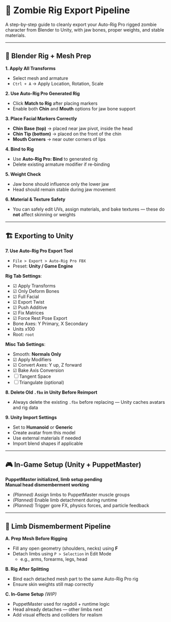 # 🧠 Zombie Rig Export Pipeline

A step-by-step guide to cleanly export your Auto-Rig Pro rigged zombie character from Blender to Unity, with jaw bones, proper weights, and stable materials.

---

## 🔧 Blender Rig + Mesh Prep

**1. Apply All Transforms**  
- Select mesh and armature  
- `Ctrl + A` → Apply Location, Rotation, Scale

**2. Use Auto-Rig Pro Generated Rig**  
- Click **Match to Rig** after placing markers  
- Enable both **Chin** and **Mouth** options for jaw bone support

**3. Place Facial Markers Correctly**  
- **Chin Base (top)** → placed near jaw pivot, inside the head  
- **Chin Tip (bottom)** → placed on the front of the chin  
- **Mouth Corners** → near outer corners of lips

**4. Bind to Rig**  
- Use **Auto-Rig Pro: Bind** to generated rig  
- Delete existing armature modifier if re-binding

**5. Weight Check**  
- Jaw bone should influence only the lower jaw  
- Head should remain stable during jaw movement

**6. Material & Texture Safety**  
- You can safely edit UVs, assign materials, and bake textures — these do **not** affect skinning or weights

---

## 🏗 Exporting to Unity

**7. Use Auto-Rig Pro Export Tool**  
- `File > Export > Auto-Rig Pro FBX`  
- Preset: **Unity / Game Engine**

**Rig Tab Settings**:
- ☑ Apply Transforms  
- ☑ Only Deform Bones  
- ☑ Full Facial  
- ☑ Export Twist  
- ☑ Push Additive  
- ☑ Fix Matrices  
- ☑ Force Rest Pose Export  
- Bone Axes: Y Primary, X Secondary  
- Units x100  
- Root: `root`

**Misc Tab Settings**:
- Smooth: **Normals Only**  
- ☑ Apply Modifiers  
- ☑ Convert Axes: Y up, Z forward  
- ☑ Bake Axis Conversion  
- ☐ Tangent Space  
- ☐ Triangulate (optional)  

**8. Delete Old `.fbx` in Unity Before Reimport**  
- Always delete the existing `.fbx` before replacing — Unity caches avatars and rig data

**9. Unity Import Settings**  
- Set to **Humanoid** or **Generic**  
- Create avatar from this model  
- Use external materials if needed  
- Import blend shapes if applicable

---

## 🎮 In-Game Setup (Unity + PuppetMaster)

**PuppetMaster initialized, limb setup pending**  
**Manual head dismemberment working**

- *(Planned)* Assign limbs to PuppetMaster muscle groups  
- *(Planned)* Enable limb detachment during runtime  
- *(Planned)* Trigger gore FX, physics forces, and particle feedback  

---

## 🦴 Limb Dismemberment Pipeline

**A. Prep Mesh Before Rigging**
- Fill any open geometry (shoulders, necks) using **F**
- Detach limbs using `P > Selection` in Edit Mode
  - e.g., arms, forearms, legs, head

**B. Rig After Splitting**
- Bind each detached mesh part to the same Auto-Rig Pro rig  
- Ensure skin weights still map correctly

**C. In-Game Setup** *(WIP)*  
- PuppetMaster used for ragdoll + runtime logic  
- Head already detaches — other limbs next  
- Add visual effects and colliders for realism
